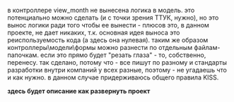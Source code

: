 в контроллере view_month не вынесена логика в модель. это потенциально можно сделать (и с точки зрения ТТУК, нужно), но это вынос логики ради того чтобы ее вынести - плюсов это, в данном проекте, не дает никаких, т.к. основная идея выноса это реиспользуемость кода (а здесь она нулевая). таким же образом контроллеры\модели\формы можно разнести по отдельным файлам-папочкам.
если это прямо будет "резать глаза" - то, собственно, перенесу. так сделано, потому что - все пишут по разному и стандарты разработки внутри компаний у всех разные, поэтому - не угадаешь что и как нужно. в данном случае придерживаюсь общего правила KISS.

<b>здесь будет описание как развернуть проект</b>
